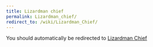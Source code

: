 ```yaml
---
title: Lizardman chief
permalink: Lizardman_chief/
redirect_to: /wiki/Lizardman_Chief/
---
```


You should automatically be redirected to [Lizardman Chief](/keeperrl_wiki/Lizardman_Chief/)
